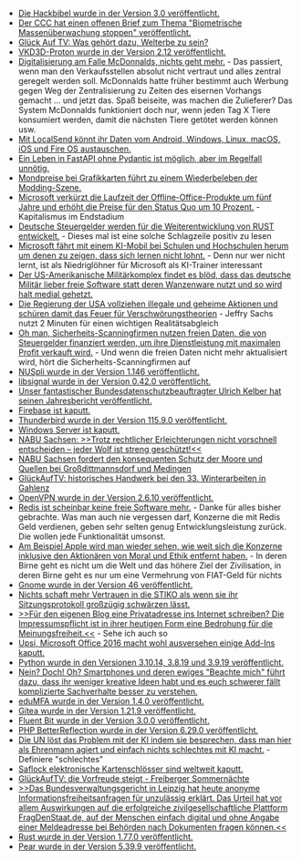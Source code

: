* [Die Hackbibel wurde in der Version 3.0 veröffentlicht.](https://netzpolitik.org/2024/chaos-computer-club-gemischtes-hack-als-neue-bibel/)
* [Der CCC hat einen offenen Brief zum Thema "Biometrische Massenüberwachung stoppen" veröffentlicht.](https://www.ccc.de/de/updates/2024/offener-brief-biometrische-massenuberwachung-stoppen)
* [Glück Auf TV: Was gehört dazu, Welterbe zu sein?](https://www.youtube.com/watch?v=ZstTg0unsYs)
* [VKD3D-Proton wurde in der Version 2.12 veröffentlicht.](https://www.phoronix.com/news/VKD3D-Proton-2.12)
* [Digitalisierung am Falle McDonnalds, nichts geht mehr.](https://www.borncity.com/blog/2024/03/15/mc-dononalds-weltweiter-ausfall-wegen-technischer-probleme/) - Das passiert, wenn man den Verkaufsstellen absolut nicht vertraut und alles zentral geregelt werden soll. McDonnalds hatte früher bestimmt auch Werbung gegen Weg der Zentralisierung zu Zeiten des eisernen Vorhangs gemacht ... und jetzt das. Spaß beiseite, was machen die Zulieferer? Das System McDonnalds funktioniert doch nur, wenn jeden Tag X Tiere konsumiert werden, damit die nächsten Tiere getötet werden können usw.
* [Mit LocalSend könnt ihr Daten vom Android, Windows, Linux, macOS, iOS und Fire OS austauschen.](https://localsend.org/)
* [Ein Leben in FastAPI ohne Pydantic ist möglich, aber im Regelfall unnötig.](https://improveandrepeat.com/2024/03/python-friday-218-send-data-to-fastapi/)
* [Mondpreise bei Grafikkarten führt zu einem Wiederbeleben der Modding-Szene.](http://www.3dcenter.org/news/news-des-18-maerz-2024)
* [Microsoft verkürzt die Laufzeit der Offline-Office-Produkte um fünf Jahre und erhöht die Preise für den Status Quo um 10 Prozent.](https://www.windowspro.de/news/office-ltsc-2024-ueberschaubare-neuerungen-preis-steigt-um-10-prozent-5-jahre-support/05634) - Kapitalismus im Endstadium
* [Deutsche Steuergelder werden für die Weiterentwicklung von RUST entwickelt.](https://www.phoronix.com/news/Sovereign-Tech-Fund-Rust-uutils) - Dieses mal ist eine solche Schlagzeile positiv zu lesen
* [Microsoft fährt mit einem KI-Mobil bei Schulen und Hochschulen herum um denen zu zeigen, dass sich lernen nicht lohnt.](http://blog.fefe.de/?ts=9b07bbbe) - Denn nur wer nicht lernt, ist als Niedriglöhner für Microsoft als KI-Trainer interessant
* [Der US-Amerikanische Militärkomplex findet es blöd, dass das deutsche Militär lieber freie Software statt deren Wanzenware nutzt und so wird halt medial gehetzt.](http://blog.fefe.de/?ts=9b06dc27)
* [Die Regierung der USA vollziehen illegale und geheime Aktionen und schüren damit das Feuer für Verschwörungstheorien](https://www.youtube.com/watch?v=rRBkPFPeU54) - Jeffry Sachs nutzt 2 Minuten für einen wichtigen Realitätsabgleich
* [Oh man, Sicherheits-Scanningfirmen nutzen freien Daten, die von Steuergelder finanziert werden, um ihre Dienstleistung mit maximalen Profit verkauft wird.](http://blog.fefe.de/?ts=9b0740e0) - Und wenn die freien Daten nicht mehr aktualisiert wird, hört die Sicherheits-Scanningfirmen auf
* [NUSpli wurde in der Version 1.146 veröffentlicht.](https://github.com/V10lator/NUSspli/releases/tag/v1.146)
* [libsignal wurde in der Version 0.42.0 veröffentlicht.](https://github.com/signalapp/libsignal/releases/tag/v0.42.0)
* [Unser fantastischer Bundesdatenschutzbeauftragter Ulrich Kelber hat seinen Jahresbericht veröffentlicht.](https://netzpolitik.org/2024/jahresbericht-kelber-fordert-von-der-ampel-besseren-datenschutz/)
* [Firebase ist kaputt.](https://www.borncity.com/blog/2024/03/20/falsch-konfigurierte-firebase-instanzen-legen-millionen-klartext-passwrter-offen/)
* [Thunderbird wurde in der Version 115.9.0 veröffentlicht.](https://www.borncity.com/blog/2024/03/20/thunderbird-115-9-0/)
* [Windows Server ist kaputt.](https://www.borncity.com/blog/2024/03/20/windows-server-mrz-2023-update-verursacht-lsass-memory-leak-auf-dcs/)
* [NABU Sachsen: >>Trotz rechtlicher Erleichterungen nicht vorschnell entscheiden – jeder Wolf ist streng geschützt!<<](https://sachsen.nabu.de/news/2024/34722.html)
* [NABU Sachsen fordert den konsequenten Schutz der Moore und Quellen bei Großdittmannsdorf und Medingen](https://sachsen.nabu.de/news/2024/34721.html)
* [GlückAufTV: historisches Handwerk bei den 33. Winterarbeiten in Gahlenz](https://www.youtube.com/watch?v=LMT5aFMDZ94)
* [OpenVPN wurde in der Version 2.6.10 veröffentlicht.](https://github.com/OpenVPN/openvpn/releases/tag/v2.6.10)
* [Redis ist scheinbar keine freie Software mehr.](https://lwn.net/Articles/966133/) - Danke für alles bisher gebrachte. Was man auch nie vergessen darf, Konzerne die mit Redis Geld verdienen, geben sehr selten genug Entwicklungsleistung zurück. Die wollen jede Funktionalität umsonst.
* [Am Beispiel Apple wird man wieder sehen, wie weit sich die Konzerne inklusive den Aktionären von Moral und Ethik entfernt haben.](https://www.borncity.com/blog/2024/03/21/apple-drohen-wettbewerbsverfahren-in-der-eu-und-in-den-usa/) - In deren Birne geht es nicht um die Welt und das höhere Ziel der Zivilisation, in deren Birne geht es nur um eine Vermehrung von FIAT-Geld für nichts
* [Gnome wurde in der Version 46 veröffentlicht.](https://lwn.net/Articles/966096/)
* [Nichts schaft mehr Vertrauen in die STIKO als wenn sie ihr Sitzungsprotokoll großzügig schwärzen lässt.](https://impfentscheidung.online/neue-stiko-schwaerzungen-im-protokoll/)
* [>>Für den eigenen Blog eine Privatadresse ins Internet schreiben? Die Impressumspflicht ist in ihrer heutigen Form eine Bedrohung für die Meinungsfreiheit.<<](https://netzpolitik.org/2024/bundestag-impressumspflicht-soll-auf-den-pruefstand/) - Sehe ich auch so
* [Upsi, Microsoft Office 2016 macht wohl ausversehen einige Add-Ins kaputt.](https://www.borncity.com/blog/2024/03/21/office-2016-nderung-in-office-js-macht-manche-add-ins-kaputt/)
* [Python wurde in den Versionen 3.10.14, 3.8.19 und 3.9.19 veröffentlicht.](https://lwn.net/Articles/966056/)
* [Nein? Doch! Oh? Smartphones und deren ewiges "Beachte mich" führt dazu, dass ihr weniger kreative Ideen habt und es euch schwerer fällt komplizierte Sachverhalte besser zu verstehen.](https://tuxproject.de/blog/2024/03/liegengebliebenes-vom-20-maerz-2024/)
* [eduMFA wurde in der Version 1.4.0 veröffentlicht.](https://github.com/eduMFA/eduMFA/releases/tag/v1.4.0)
* [Gitea wurde in der Version 1.21.9 veröffentlicht.](https://github.com/go-gitea/gitea/releases/tag/v1.21.9)
* [Fluent Bit wurde in der Version 3.0.0 veröffentlicht.](https://github.com/fluent/fluent-bit/releases/tag/v3.0.0)
* [PHP BetterReflection wurde in der Version 6.29.0 veröffentlicht.](https://github.com/Roave/BetterReflection/releases/tag/6.29.0)
* [Die UN löst das Problem mit der KI indem sie besprechen, dass man hier als Ehrenmann agiert und einfach nichts schlechtes mit KI macht.](http://blog.fefe.de/?ts=9b020254) - Definiere "schlechtes"
* [Saflock elektronische Kartenschlösser sind weltweit kaputt.](https://www.borncity.com/blog/2024/03/21/unsaflok-millionen-hoteltren-lassen-sich-durch-sicherheitslcken-ffnen/)
* [GlückAufTV: die Vorfreude steigt - Freiberger Sommernächte](https://www.youtube.com/watch?v=iQZjfqesNrs)
* [>>Das Bundesverwaltungsgericht in Leipzig hat heute anonyme Informationsfreiheitsanfragen für unzulässig erklärt. Das Urteil hat vor allem Auswirkungen auf die erfolgreiche zivilgesellschaftliche Plattform FragDenStaat.de, auf der Menschen einfach digital und ohne Angabe einer Meldeadresse bei Behörden nach Dokumenten fragen können.<<](https://netzpolitik.org/2024/urteil-des-bundesverwaltungsgerichts-fragdenstaat-ab-jetzt-nur-noch-analog/)
* [Rust wurde in der Version 1.77.0 veröffentlicht.](https://blog.rust-lang.org/2024/03/21/Rust-1.77.0.html)
* [Pear wurde in der Version 5.39.9 veröffentlicht.](https://lwn.net/Articles/966181/)
